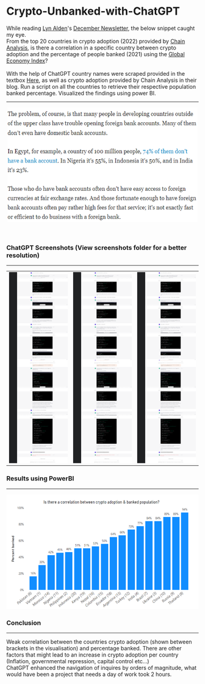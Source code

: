 # Crypto-Unbanked-with-ChatGPT

While reading [Lyn Alden](https://twitter.com/LynAldenContact)'s [December Newsletter](https://www.lynalden.com/december-2022-newsletter/), the below snippet caught my eye.
<br>
From the top 20 countries in crypto adoption (2022) provided by [Chain Analysis](https://blog.chainalysis.com/reports/2022-global-crypto-adoption-index/), is there a correlation in a specific country between crypto adoption and the percentage of people banked (2021) using the [Global Economy Index](https://www.theglobaleconomy.com/)?
<br>
<br>
With the help of ChatGPT country names were scraped provided in the textbox [Here](https://www.theglobaleconomy.com/), as well as crypto adoption provided by Chain Analysis in their blog. Run a script on all the countries to retrieve their respective population banked percentage.
Visualized the findings using power BI.

<hr size="5" color="red">
<p align="center">
  <img alt="Article Snippet" height="300" src="Screenshots/Article Snippet.PNG" width="500"/>
</p>

<br>

### ChatGPT Screenshots (View screenshots folder for a better resolution)
<hr size="5" color="red">
<table>
  <tr>
    <td>
      <img src="Screenshots/Part1.png" alt="Image 1" width="500" height="500">
    </td>
    <td>
      <img src="Screenshots/Part1.png" alt="Image 2" width="500" height="500">
    </td>
    <td>
      <img src="Screenshots/Part1.png" alt="Image 3" width="500" height="500">
    </td>
  </tr>
</table>

### Results using PowerBI
<hr size="5" color="red">
<p align="center">
  <img alt="Article Snippet" height="300" src="Screenshots/Bitcoin adoption.PNG" width="700"/>
</p>

### Conclusion
<hr size="5" color="red">
Weak correlation between the countries crypto adoption (shown between brackets in the visualisation) and percentage banked. There are other factors that might lead to an increase in crypto adoption per country (Inflation, governmental repression, capital control etc...)
<br>
ChatGPT enhanced the navigation of inquires by orders of magnitude, what would have been a project that needs a day of work took 2 hours.

